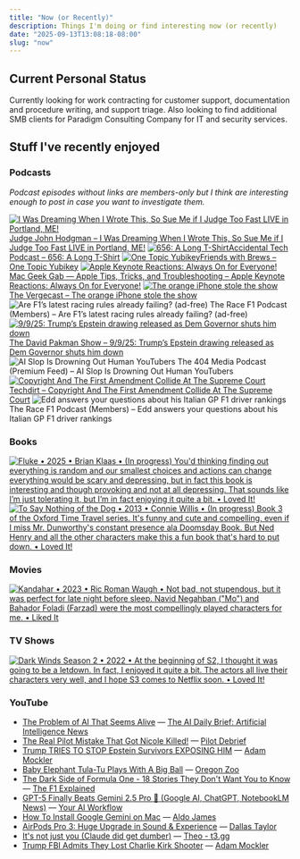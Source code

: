 ```yaml
---
title: "Now (or Recently)"
description: Things I'm doing or find interesting now (or recently)
date: "2025-09-13T13:08:18-08:00"
slug: "now"
---
```


## Current Personal Status

Currently looking for work contracting for customer support, documentation and procedure writing, and support triage. Also looking to find additional SMB clients for Paradigm Consulting Company for IT and security services.

## Stuff I've recently enjoyed

### Podcasts

*Podcast episodes without links are members-only but I think are interesting enough to post in case you want to investigate them.*
<div class="podcast-episodes">

[![I Was Dreaming When I Wrote This, So Sue Me if I Judge Too Fast LIVE in Portland, ME!](../../assets/images/oc_artwork/1698966238416116-eb015877-ee57-4f8f-a102-94bddc78551d.png)](https://overcast.fm/+YJM2cgTPQ)[Judge John Hodgman – I Was Dreaming When I Wrote This, So Sue Me if I Judge Too Fast LIVE in Portland, ME!](https://overcast.fm/+YJM2cgTPQ)
[![656: A Long T-Shirt](../../assets/images/oc_artwork/5585876335300590-27683620-da04-4547-aae3-c6a45b7e231b.png)](https://atp.fm/656)[Accidental Tech Podcast – 656: A Long T-Shirt](https://atp.fm/656)
[![One Topic Yubikey](../../assets/images/oc_artwork/4312413963343999-4b1a78ac-8939-4a5e-8ff5-f75dc2874c20.png)](https://overcast.fm/+9SHh5o2H8)[Friends with Brews – One Topic Yubikey](https://overcast.fm/+9SHh5o2H8)
[![Apple Keynote Reactions: Always On for Everyone!](../../assets/images/oc_artwork/4102724343590409-98b93298-6d78-4ee4-8917-2fab8b121196.png)](https://overcast.fm/+6TZ_Mcbgk)[Mac Geek Gab — Apple Tips, Tricks, and Troubleshooting – Apple Keynote Reactions: Always On for Everyone!](https://overcast.fm/+6TZ_Mcbgk)
[![The orange iPhone stole the show](../../assets/images/oc_artwork/1141115552973724-5cbeeceb-ebed-41bc-abed-a178f449113e.png)](https://overcast.fm/+QN1qsuw5w)[The Vergecast – The orange iPhone stole the show](https://overcast.fm/+QN1qsuw5w)
![Are F1’s latest racing rules already failing? (ad-free)](../../assets/images/oc_artwork/5523677314599552-1b68d1b2-4e95-478d-8ba7-defed546186c.png) The Race F1 Podcast (Members) – Are F1’s latest racing rules already failing? (ad-free)
[![9/9/25: Trump’s Epstein drawing released as Dem Governor shuts him down](../../assets/images/oc_artwork/4295512448105237-c5c6ed52-133f-48ba-8741-738a2d3c9dad.png)](https://overcast.fm/+9Cvu2Y-xU)[The David Pakman Show – 9/9/25: Trump’s Epstein drawing released as Dem Governor shuts him down](https://overcast.fm/+9Cvu2Y-xU)
![AI Slop Is Drowning Out Human YouTubers](../../assets/images/oc_artwork/5121672050831230-ad4f186d-ee17-4bfe-920c-d7cfe76b5a38.png) The 404 Media Podcast (Premium Feed) – AI Slop Is Drowning Out Human YouTubers
[![Copyright And The First Amendment Collide At The Supreme Court](../../assets/images/oc_artwork/266500165921213-35ab2ab7-0261-4482-9815-79be87fa9c80.png)](https://overcast.fm/+DyYWe46b0)[Techdirt – Copyright And The First Amendment Collide At The Supreme Court](https://overcast.fm/+DyYWe46b0)
![Edd answers your questions about his Italian GP F1 driver rankings](../../assets/images/oc_artwork/5523677905915241-e6da5208-e2dd-4deb-be78-c0a6a81fc439.png) The Race F1 Podcast (Members) – Edd answers your questions about his Italian GP F1 driver rankings

</div>

### Books

[<span hidden>Fluke • 2025 • Brian Klaas • (In progress) You'd thinking finding out everything is random and our smallest choices and actions can change everything would be scary and depressing, but in fact this book is interesting and though provoking and not at all depressing. That sounds like I’m just tolerating it, but I’m in fact enjoying it quite a bit. • Loved It!</span>
![Fluke • 2025 • Brian Klaas • (In progress) You'd thinking finding out everything is random and our smallest choices and actions can change everything would be scary and depressing, but in fact this book is interesting and though provoking and not at all depressing. That sounds like I’m just tolerating it, but I’m in fact enjoying it quite a bit. • Loved It!](../../assets/images/posts/png-image481d813ee50-review-8aece3be-1f6e-4a0c-a3b3-9d3105d407dc.png)](/images/posts/png-image481d813ee50-review-8aece3be-1f6e-4a0c-a3b3-9d3105d407dc.jpg)
[<span hidden>To Say Nothing of the Dog • 2013 • Connie Willis • (In progress) Book 3 of the Oxford Time Travel series. It's funny and cute and compelling, even if I miss Mr. Dunworthy's constant presence ala Doomsday Book. But Ned Henry and all the other characters make this a fun book that's hard to put down. • Loved It!</span>
![To Say Nothing of the Dog • 2013 • Connie Willis • (In progress) Book 3 of the Oxford Time Travel series. It's funny and cute and compelling, even if I miss Mr. Dunworthy's constant presence ala Doomsday Book. But Ned Henry and all the other characters make this a fun book that's hard to put down. • Loved It!](../../assets/images/posts/png-image4e209d1e330-review-e797139b-3097-44ba-8632-1983c21fedf0.png)](/images/posts/png-image4e209d1e330-review-e797139b-3097-44ba-8632-1983c21fedf0.jpg)  

### Movies

[<span hidden>Kandahar • 2023 • Ric Roman Waugh • Not bad, not stupendous, but it was perfect for late night before sleep. Navid Negahban ("Mo") and Bahador Foladi (Farzad) were the most compellingly played characters for me. • Liked It</span>
![Kandahar • 2023 • Ric Roman Waugh • Not bad, not stupendous, but it was perfect for late night before sleep. Navid Negahban ("Mo") and Bahador Foladi (Farzad) were the most compellingly played characters for me. • Liked It](../../assets/images/posts/png-image4fe6856a7f0-review-8522247f-65e8-442c-aa93-63a6809c8a34.png)](/images/posts/png-image4fe6856a7f0-review-8522247f-65e8-442c-aa93-63a6809c8a34.jpg)

### TV Shows

[<span hidden>Dark Winds Season 2 • 2022 • At the beginning of S2, I thought it was going to be a letdown. In fact, I enjoyed it quite a bit. The actors all live their characters very well, and I hope S3 comes to Netflix soon. • Loved It!</span>
![Dark Winds Season 2 • 2022 • At the beginning of S2, I thought it was going to be a letdown. In fact, I enjoyed it quite a bit. The actors all live their characters very well, and I hope S3 comes to Netflix soon. • Loved It!](../../assets/images/posts/png-image4ff089b42d0-review-e076f104-60f1-4410-b06a-94351f18eae0.png)](/images/posts/png-image4ff089b42d0-review-e076f104-60f1-4410-b06a-94351f18eae0.jpg)

### YouTube

- [The Problem of AI That Seems Alive](https://www.youtube.com/watch?v=BPm_FaaOuMQ&t=330s&pp=0gcJCckJAYcqIYzv) — [The AI Daily Brief: Artificial Intelligence News](https://www.youtube.com/@AIDailyBrief)
- [The Real Pilot Mistake That Got Nicole Killed!](https://www.youtube.com/watch?v=iVgOpLMna2o) — [Pilot Debrief](https://www.youtube.com/@pilot-debrief)
- [Trump TRIES TO STOP Epstein Survivors EXPOSING HIM](https://www.youtube.com/watch?v=TQpnSNywkKE&t=8s) — [Adam Mockler](https://www.youtube.com/@adammockler)
- [Baby Elephant Tula-Tu Plays With A Big Ball](https://www.youtube.com/watch?v=76hsq2seTeM) — [Oregon Zoo](https://www.youtube.com/@oregonzoo)
- [The Dark Side of Formula One - 18 Stories They Don't Want You to Know](https://www.youtube.com/watch?v=iu5dcJXk1NE) — [The F1 Explained](https://www.youtube.com/@thef1explained)
- [GPT-5 Finally Beats Gemini 2.5 Pro 🤯 (Google AI, ChatGPT, NotebookLM News)](https://www.youtube.com/watch?v=g-ifKOXpZRE&t=106s) — [Your AI Workflow](https://www.youtube.com/@youraiworkflow)
- [How To Install Google Gemini on Mac](https://www.youtube.com/watch?v=DFHQ5EAHekQ) — [Aldo James](https://www.youtube.com/@AldoJames)
- [AirPods Pro 3: Huge Upgrade in Sound & Experience](https://www.youtube.com/watch?v=GLuktcf-_kI&t=1s) — [Dallas Taylor](https://www.youtube.com/@dallastaylor.mp3)
- [It's not just you (Claude did get dumber)](https://www.youtube.com/watch?v=Px2ksfuAowo&t=2610s) — [Theo - t3․gg](https://www.youtube.com/@t3dotgg)
- [Trump FBI Admits They Lost Charlie Kirk Shooter](https://www.youtube.com/watch?v=_eSQs58eSOs) — [Adam Mockler](https://www.youtube.com/@adammockler)
